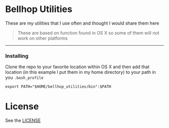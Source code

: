 # Bellhop Utilities
These are my utilities that I use often and thought I would share them here
> These are based on function found in OS X so some of them will not work on other platforms

---

### Installing
Clone the repo to your favorite location within OS X and then add that location (in this example I put them in my home directory) to your path in you `.bash_profile`

```
export PATH="$HOME/bellhop_utilities/bin":$PATH
```

# License
See the [LICENSE](LICENSE)
